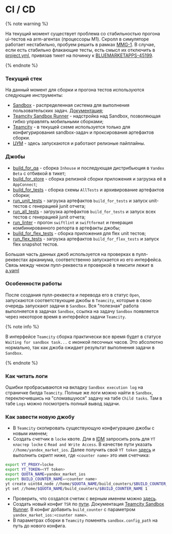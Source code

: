 # CI / CD

{% note warning %}

На текущий момент существует проблема со стабильностью прогона ui-тестов на arm-агентах (процессоры M1). Скролл в симуляторе работает нестабильно, пробуем решить в рамках [MMG-1](https://st.yandex-team.ru/MMG-1). В случае, если есть стабильно флакающие тесты, есть смысл их отключить в [project.yml](https://a.yandex-team.ru/arcadia/mobile/market/ios/app-market/project.yml), привязав тикет на починку к [BLUEMARKETAPPS-45199](https://st.yandex-team.ru/BLUEMARKETAPPS-45199).

{% endnote %}

### Текущий стек 

На данный момент для сборки и прогона тестов используются следующие инструменты:

- [Sandbox](https://sandbox.yandex-team.ru/admin/groups/MARKET_IOS_B2C/general) - распределенная система для выполнения пользовательских задач. [Документация](https://docs.yandex-team.ru/sandbox/);
- [Teamcity Sandbox Runner](https://docs.yandex-team.ru/teamcity-sandbox-runner/) - надстройка над Sandbox, позволяющая гибко управлять мобильными сборками;
- [Teamcity](https://teamcity.yandex-team.ru/project/MobileNew_Monorepo_YandexMarketIOS) - в текущей схеме используется только для конфигурирования sandbox-задач и проксирования артефактов сборки.
- [ЦУМ](https://tsum.yandex-team.ru/pipe/projects/mobile-blue/releases/active) - здесь запускаются и работают релизные пайплайны.

### Джобы

 - [build_for_qa](https://teamcity.yandex-team.ru/buildConfiguration/MobileNew_Monorepo_YandexMarketIOS_BuildForQa) - сборка `Inhouse` и последующая дистрибьюция в `Yandex Beta` с отбивкой в тикет;
 - [build_for_store](https://teamcity.yandex-team.ru/buildConfiguration/MobileNew_Monorepo_YandexMarketIOS_BuildForStore) - сборка релизной сборки приложения и загрузка её в `AppConnect`;
 - [build_for_tests](https://teamcity.yandex-team.ru/buildConfiguration/MobileNew_Monorepo_YandexMarketIOS_BuildForTests) - сборка схемы `AllTests` и архивирование артефактов сборки;
 - [run_unit_tests](https://teamcity.yandex-team.ru/buildConfiguration/MobileNew_Monorepo_YandexMarketIOS_RunUnitTests) - загрузка артефактов `build_for_tests` и запуск unit-тестов с генерацией junit отчета;
 - [run_all_tests](https://teamcity.yandex-team.ru/buildConfiguration/MobileNew_Monorepo_YandexMarketIOS_RunAllTests) - загрузка артефактов `build_for_tests` и запуск всех тестов с генерацией junit отчета;
 - [run_linter](https://teamcity.yandex-team.ru/buildConfiguration/MobileNew_Monorepo_YandexMarketIOS_RunLinter) - прогон `swiftlint` и `swiftformat` и генерация комбинированного репорта в артефакты джобы;
 - [build_for_flex_tests](https://teamcity.yandex-team.ru/buildConfiguration/MobileNew_Monorepo_YandexMarketIOS_BuildForFlexTests) - сборка приложения для flex unit тестов;
 - [run_flex_tests](https://teamcity.yandex-team.ru/buildConfiguration/MobileNew_Monorepo_YandexMarketIOS_RunFlexTests) - загрузка артефактов `build_for_flex_tests` и запуск flex snapshot тестов.

Большая часть данных джоб используется на проверках в пулл-реквестах арканиума, соответственно запускается из его интерфейса. Связь между чеком пулл-реквеста и проверкой в тимсити лежит в [a.yaml](https://a.yandex-team.ru/arcadia/mobile/market/ios/app-market/a.yaml)

### Особенности работы
После создания пулл-реквеста и перевода его в статус `Open`, запускаются соответствующие джобы в `Teamcity`, которые в свою очередь запускают задачи в `Sandbox`. Вся "полезная" работа выполняется в задачах `Sandbox`, ссылка на задачу `Sandbox` появляется через некоторое время в интерфейсе задачи `Teamcity`. 

{% note info %}

В интерфейсе `Teamcity` сборка практически все время будет в статусе `Waiting for sandbox task...` с иконкой песочных часов. Это абсолютно нормально, так как джоба ожидает результат выполнения задачи в `Sandbox`.

{% endnote %}

### Как читать логи
Ошибки пробрасываются на вкладку `Sandbox execution log` на страничке билда `Teamcity`. Полные же логи можно найти в `Sandbox`, переключившись на "сломавшуюся" задачу на табе `Child tasks`. Там в табе `Logs` можно посмотреть полный вывод задачи.

### Как завести новую джобу
- В `Teamcity` cкопировать существующую конфигурацию джобы с новым именем;
- Создать счетчик в `locke` квоте. Для в [IDM](https://idm.yandex-team.ru/) запросить роль для `YT кластер locke` с `Read and Write Access`. В качестве пути  указать `//home/yandex_market_ios`. Далее получить свой `YT token` [здесь](https://oauth.yt.yandex.net/) и выполнить скрипт ниже, где `<counter name>` это имя счетчика:
```bash
export YT_PROXY=locke
export YT_TOKEN=<YT token>
export QUOTA_NAME=yandex_market_ios
export BUILD_COUNTER_NAME=<counter name>
yt create uint64_node //home/$QUOTA_NAME/build_counters/$BUILD_COUNTER_NAME
yt set //home/$QUOTA_NAME/build_counters/$BUILD_COUNTER_NAME 1
```
- Проверить, что создался счетик с верным именем можно [здесь](https://yt.yandex-team.ru/locke/accounts/general?sortState=asc-false,field-alerts&account=yandex_market_ios).
- Создать новый конфиг `TSR` по [пути](https://a.yandex-team.ru/arcadia/mobile/market/ios/app-market-buildscripts/sandbox_configs). Документация [Teamcity Sandbox Runner](https://docs.yandex-team.ru/teamcity-sandbox-runner/). В конфиг добавить `build_counter` с параметром `yandex_market_ios:<counter name>`.
- В параметрах сборки в `Teamcity` поменять `sandbox.config_path` на путь до нового конфига.
